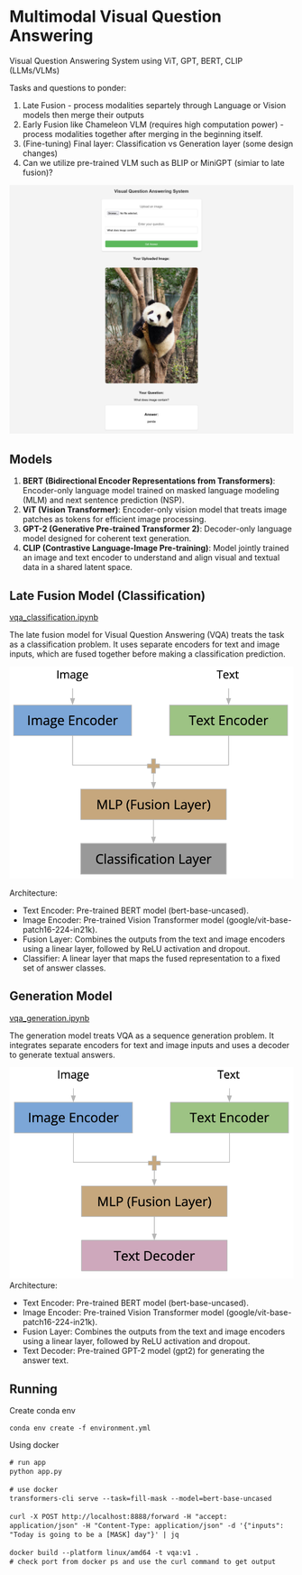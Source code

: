 # Multimodal Visual Question Answering

Visual Question Answering System using ViT, GPT, BERT, CLIP (LLMs/VLMs)

Tasks and questions to ponder:
1. Late Fusion - process modalities separtely through Language or Vision models then merge their outputs
2. Early Fusion like Chameleon VLM (requires high computation power) - process modalities together after merging in the beginning itself.
3. (Fine-tuning) Final layer: Classification vs Generation layer (some design changes)
4. Can we utilize pre-trained VLM such as BLIP or MiniGPT (simiar to late fusion)?

![VQA page](./vqa_page.png)

## Models 

1. **BERT (Bidirectional Encoder Representations from Transformers)**: Encoder-only language model trained on masked language modeling (MLM) and next sentence prediction (NSP).
2. **ViT (Vision Transformer)**: Encoder-only vision model that treats image patches as tokens for efficient image processing.
3. **GPT-2 (Generative Pre-trained Transformer 2)**: Decoder-only language model designed for coherent text generation.
4. **CLIP (Contrastive Language-Image Pre-training)**: Model jointly trained an image and text encoder to understand and align visual and textual data in a shared latent space.

## Late Fusion Model (Classification)

[vqa_classification.ipynb](./vqa_classification.ipynb)

The late fusion model for Visual Question Answering (VQA) treats the task as a classification problem. It uses separate encoders for text and image inputs, which are fused together before making a classification prediction.

![late_fusion_classification](late_fusion_classification.png)

Architecture:

* Text Encoder: Pre-trained BERT model (bert-base-uncased).
* Image Encoder: Pre-trained Vision Transformer model (google/vit-base-patch16-224-in21k).
* Fusion Layer: Combines the outputs from the text and image encoders using a linear layer, followed by ReLU activation and dropout.
* Classifier: A linear layer that maps the fused representation to a fixed set of answer classes.


## Generation Model

[vqa_generation.ipynb](./vqa_generation.ipynb)

The generation model treats VQA as a sequence generation problem. It integrates separate encoders for text and image inputs and uses a decoder to generate textual answers.

![late_fusion_generation](late_fusion_generation.png)
Architecture:

* Text Encoder: Pre-trained BERT model (bert-base-uncased).
* Image Encoder: Pre-trained Vision Transformer model (google/vit-base-patch16-224-in21k).
* Fusion Layer: Combines the outputs from the text and image encoders using a linear layer, followed by ReLU activation and dropout.
* Text Decoder: Pre-trained GPT-2 model (gpt2) for generating the answer text.

## Running

Create conda env

```
conda env create -f environment.yml
```


Using docker

```
# run app
python app.py

# use docker
transformers-cli serve --task=fill-mask --model=bert-base-uncased

curl -X POST http://localhost:8888/forward -H "accept: application/json" -H "Content-Type: application/json" -d '{"inputs": "Today is going to be a [MASK] day"}' | jq

docker build --platform linux/amd64 -t vqa:v1 .
# check port from docker ps and use the curl command to get output
```